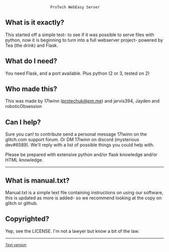                         ProTech WebEasy Server
                        
What is it exactly?
-------------------

This started off a simple test- to see if it was possible to serve files with python,
now it is beginning to turn into a full webserver project- powered by Tea (the drink)
and Flask.


What do I need?
--------------------

You need Flask, and a port available. Plus python (2 or 3, tested on 2)


Who made this?
--------------------

This was made by 17lwinn (protechuk@pm.me) and jarvis394, Jayden and roboticObsession


Can I help?
--------------------

Sure you can! to contribute send a personal message 17lwinn on the glitch.com support
forum. Or DM 17lwinn on discord (mysterious dev#6589). We'll reply with a list of
possible things you could help with.

Please be prepared with extensive python and/or flask knowledge and/or HTML knowledge.

--------------------


What is manual.txt?
----------------------

Manual.txt is a simple text file containing instructions on using our software, this
is updated as more is added- so we recommend looking at the copy on glitch or github.


Copyrighted?
-----------------------

Yep, see the LICENSE. I'm not a lawyer but know a bit of the law.

-------

<small>[Text version](https://github.com/17lwinn/webeasy-server/blob/master/README)</small>
